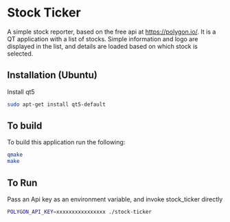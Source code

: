 # Stock Ticker

A simple stock reporter, based on the free api at https://polygon.io/.
It is a QT application with a list of stocks. Simple information and logo
are displayed in the list, and details are loaded based on which stock is
selected.

## Installation (Ubuntu)

Install qt5

```bash
sudo apt-get install qt5-default
```

## To build

To build this application run the following:

```bash
qmake
make
```

## To Run

Pass an Api key as an environment variable, and invoke
stock_ticker directly

```bash
POLYGON_API_KEY=xxxxxxxxxxxxxxxx ./stock-ticker
```